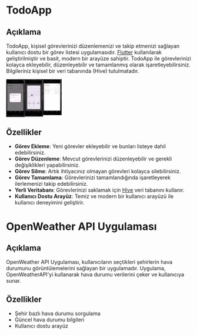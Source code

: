 # TodoApp

## Açıklama

TodoApp, kişisel görevlerinizi düzenlemenizi ve takip etmenizi sağlayan kullanıcı dostu bir görev listesi uygulamasıdır. [Flutter](https://flutter.dev/) kullanılarak geliştirilmiştir ve basit, modern bir arayüze sahiptir. TodoApp ile görevlerinizi kolayca ekleyebilir, düzenleyebilir ve tamamlanmış olarak işaretleyebilirsiniz. Bilgileriniz kişisel bir veri tabanında (Hive) tutulmatadır. 

<div style="display: flex; gap: 10px;">
    <img src="https://github.com/TKN-YZM/RPT2FLUTER/blob/main/pic.jpg" alt="Resim 1" style="width: 30%; height: auto;">
</div>

## Özellikler

- **Görev Ekleme**: Yeni görevler ekleyebilir ve bunları listeye dahil edebilirsiniz.
- **Görev Düzenleme**: Mevcut görevlerinizi düzenleyebilir ve gerekli değişiklikleri yapabilirsiniz.
- **Görev Silme**: Artık ihtiyacınız olmayan görevleri kolayca silebilirsiniz.
- **Görev Tamamlama**: Görevlerinizi tamamlandığında işaretleyerek ilerlemenizi takip edebilirsiniz.
- **Yerli Veritabanı**: Görevlerinizi saklamak için [Hive](https://pub.dev/packages/hive) veri tabanını kullanır.
- **Kullanıcı Dostu Arayüz**: Temiz ve modern bir kullanıcı arayüzü ile kullanıcı deneyimini geliştirir.




# OpenWeather API Uygulaması

## Açıklama
OpenWeather API Uygulaması, kullanıcıların seçtikleri şehirlerin hava durumunu görüntülemelerini sağlayan bir uygulamadır. Uygulama, OpenWeatherAPI'yi kullanarak hava durumu verilerini çeker ve kullanıcıya sunar.

## Özellikler
- Şehir bazlı hava durumu sorgulama
- Güncel hava durumu bilgileri
- Kullanıcı dostu arayüz
